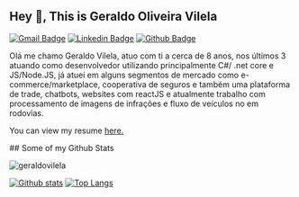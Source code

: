 ## Hey 👋, This is Geraldo Oliveira Vilela
[![Gmail Badge](https://img.shields.io/badge/-geraldovilela19@gmail.com-c14438?style=flat&logo=Gmail&logoColor=white&link=mailto:geraldovilela19@gmail.com)](mailto:geraldovilela19@gmail.com) 
[![Linkedin Badge](https://img.shields.io/badge/Geraldo-Vilela-0072b1?style=flat&logo=Linkedin&logoColor=white&link=https://www.linkedin.com/in/geraldovilela-095526156/)](https://www.linkedin.com/in/geraldovilela-095526156/) [![Github Badge](https://img.shields.io/badge/-geraldovilela-grey?style=flat&logo=github&logoColor=white&link=https://github.com/geraldovilela/)](https://www.github.com/geraldovilela/) <p align='left'>Olá me chamo Geraldo Vilela, atuo com ti a cerca de 8 anos, nos últimos 3 atuando como desenvolvedor utilizando principalmente C#/ .net core e JS/Node.JS, já atuei em alguns segmentos de mercado como e-commerce/marketplace, cooperativa de seguros e também uma plataforma de trade, chatbots, websites com reactJS e atualmente trabalho com processamento de imagens de infrações e fluxo de veículos no em rodovias.  
</p><p align='left'> You can view my resume <a href='https://drive.google.com/file/d/11tXqaYoNROdhNlJ-h4yUQnO5Lowpf7H_/view?usp=sharing ' target=_blank><u>here</u>.</a></p>
## Some of my Github Stats
<p align=left> <img src=https://komarev.com/ghpvc/?username=geraldovilela alt=geraldovilela /> </p>

[![Github stats](https://github-readme-stats.vercel.app/api?username=geraldovilela&show_icons=true&include_all_commits=true)](https://github.com/geraldovilela/github-readme-stats)
[![Top Langs](https://github-readme-stats.vercel.app/api/top-langs/?username=geraldovilela&layout=compact)](https://github.com/geraldovilela/github-readme-stats)
